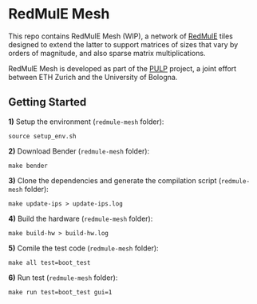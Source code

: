 # RedMulE Mesh

This repo contains RedMulE Mesh (WIP), a network of [RedMulE](https://github.com/pulp-platform/redmule) tiles designed to extend the latter to support matrices of sizes that vary by orders of magnitude, and also sparse matrix multiplications.

RedMulE Mesh is developed as part of the [PULP](https://pulp-platform.org/) project, a joint effort between ETH Zurich and the University of Bologna.


## Getting Started
**1)** Setup the environment (`redmule-mesh` folder):
```
source setup_env.sh
```
**2)** Download Bender (`redmule-mesh` folder):
```
make bender
```
**3)** Clone the dependencies and generate the compilation script (`redmule-mesh` folder):
```
make update-ips > update-ips.log
```
**4)** Build the hardware (`redmule-mesh` folder):
```
make build-hw > build-hw.log
```
**5)** Comile the test code (`redmule-mesh` folder):
```
make all test=boot_test
```
**6)** Run test (`redmule-mesh` folder):
```
make run test=boot_test gui=1
```
